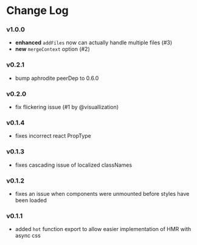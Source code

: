 # Change Log

### v1.0.0
- **enhanced** ```addFiles``` now can actually handle multiple files (#3)
- **new** ```mergeContext``` option (#2)

### v0.2.1
- bump aphrodite peerDep to 0.6.0

### v0.2.0
- fix flickering issue (#1 by @visuallization)

### v0.1.4
- fixes incorrect react PropType

### v0.1.3
- fixes cascading issue of localized classNames

### v0.1.2
- fixes an issue when components were unmounted before styles have been loaded

### v0.1.1
- added `hot` function export to allow easier implementation of
HMR with async css

